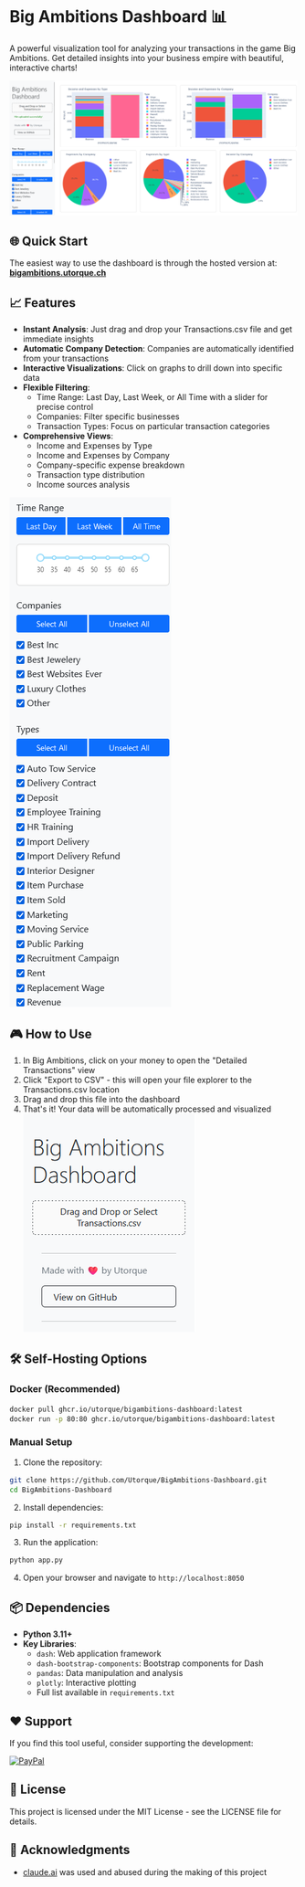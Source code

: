 # Big Ambitions Dashboard 📊

A powerful visualization tool for analyzing your transactions in the game Big Ambitions. Get detailed insights into your business empire with beautiful, interactive charts!

![Dashboard Preview](assets/fulloverview.png)

## 🌐 Quick Start

The easiest way to use the dashboard is through the hosted version at:
**[bigambitions.utorque.ch](http://bigambitions.utorque.ch/)**

## 📈 Features

- **Instant Analysis**: Just drag and drop your Transactions.csv file and get immediate insights
- **Automatic Company Detection**: Companies are automatically identified from your transactions
- **Interactive Visualizations**: Click on graphs to drill down into specific data
- **Flexible Filtering**:
  - Time Range: Last Day, Last Week, or All Time with a slider for precise control
  - Companies: Filter specific businesses
  - Transaction Types: Focus on particular transaction categories
- **Comprehensive Views**:
  - Income and Expenses by Type
  - Income and Expenses by Company
  - Company-specific expense breakdown
  - Transaction type distribution
  - Income sources analysis

![Filters](assets/filters.png)
  
## 🎮 How to Use

1. In Big Ambitions, click on your money to open the "Detailed Transactions" view
2. Click "Export to CSV" - this will open your file explorer to the Transactions.csv location
3. Drag and drop this file into the dashboard
4. That's it! Your data will be automatically processed and visualized  
![Drag and drop](assets/draganddrop.png)

## 🛠️ Self-Hosting Options

### Docker (Recommended)
```bash
docker pull ghcr.io/utorque/bigambitions-dashboard:latest
docker run -p 80:80 ghcr.io/utorque/bigambitions-dashboard:latest
```

### Manual Setup
1. Clone the repository:
```bash
git clone https://github.com/Utorque/BigAmbitions-Dashboard.git
cd BigAmbitions-Dashboard
```

2. Install dependencies:
```bash
pip install -r requirements.txt
```

3. Run the application:
```bash
python app.py
```

4. Open your browser and navigate to `http://localhost:8050`

## 📦 Dependencies

- **Python 3.11+**
- **Key Libraries**:
  - `dash`: Web application framework
  - `dash-bootstrap-components`: Bootstrap components for Dash
  - `pandas`: Data manipulation and analysis
  - `plotly`: Interactive plotting
  - Full list available in `requirements.txt`

## ❤️ Support

If you find this tool useful, consider supporting the development:

[![PayPal](https://img.shields.io/badge/PayPal-Support_the_project-blue?style=for-the-badge&logo=paypal)](https://www.paypal.com/paypalme/ThibBart)

## 📝 License

This project is licensed under the MIT License - see the LICENSE file for details.

## 🙏 Acknowledgments
- [claude.ai](https://claude.ai) was used and abused during the making of this project